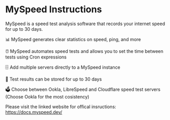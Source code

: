 # MySpeed Instructions

MySpeed is a speed test analysis software that records your internet speed for up to 30 days.



📊 MySpeed generates clear statistics on speed, ping, and more

⏰ MySpeed automates speed tests and allows you to set the time between tests using Cron expressions

🗄️ Add multiple servers directly to a MySpeed instance

📆 Test results can be stored for up to 30 days

🗳️ Choose between Ookla, LibreSpeed and Cloudflare speed test servers (Choose Ookla for the most cosistency)



Please visit the linked website for offical insructions: https://docs.myspeed.dev/
